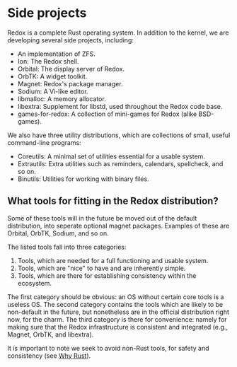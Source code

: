Side projects
=============

Redox is a complete Rust operating system.
In addition to the kernel, we are developing several side projects, including:

- An implementation of ZFS.
- Ion: The Redox shell.
- Orbital: The display server of Redox.
- OrbTK: A widget toolkit.
- Magnet: Redox's package manager.
- Sodium: A Vi-like editor.
- libmalloc: A memory allocator.
- libextra: Supplement for libstd, used throughout the Redox code base.
- games-for-redox: A collection of mini-games for Redox (alike BSD-games).

We also have three utility distributions, which are collections of small, useful command-line programs:
- Coreutils: A minimal set of utilities essential for a usable system.
- Extrautils: Extra utilities such as reminders, calendars, spellcheck, and so on.
- Binutils: Utilities for working with binary files.

What tools for fitting in the Redox distribution?
-------------------------------------------------

Some of these tools will in the future be moved out of the default distribution, into seperate optional magnet packages. Examples of these are Orbital, OrbTK, Sodium, and so on.

The listed tools fall into three categories:

1. Tools, which are needed for a full functioning and usable system.
2. Tools, which are "nice" to have and are inherently simple.
3. Tools, which are there for establishing consistency within the ecosystem.

The first category should be obvious: an OS without certain core tools is a useless OS. The second category contains the tools which are likely to be non-default in the future, but nonetheless are in the official distribution right now, for the charm. The third category is there for convenience: namely for making sure that the Redox infrastructure is consistent and integrated (e.g., Magnet, OrbTK, and libextra).

It is important to note we seek to avoid non-Rust tools, for safety and consistency (see [Why Rust]).

[Why Rust]: ./introduction/why_rust.html
